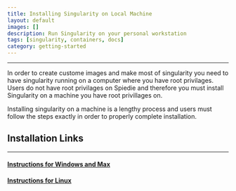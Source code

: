 ```yaml
---
title: Installing Singularity on Local Machine
layout: default
images: []
description: Run Singularity on your personal workstation
tags: [singularity, containers, docs] 
category: getting-started
---
```


***

In order to create custome images and make most of singularity you need to have singularity running on a computer where you have root privilages. Users do not have root privilages on Spiedie and therefore you must install Singularity on a machine you have root privillages on. 

Installing singularity on a machine is a lengthy process and users must follow the steps exactly in order to properly complete installation. 


## Installation Links
***

#### <a href="https://www.sylabs.io/guides/3.0/user-guide/installation.html#install-on-windows-or-mac" target="_blank"> Instructions for Windows and Max</a>

#### <a href="https://www.sylabs.io/guides/3.0/user-guide/installation.html#install-on-linux" target="_blank"> Instructions for Linux </a>